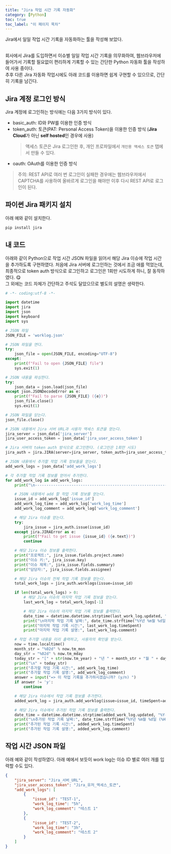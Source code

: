 ```yaml
---
title: "Jira 작업 시간 기록 자동화"
category: [Python]
toc: true
toc_label: "이 페이지 목차"
---
```


Jira에서 일일 작업 시간 기록을 자동화하는 툴을 작성해 보았다.  
<br>

회사에서 Jira를 도입하면서 이슈별 일일 작업 시간 기록을 의무화하여, 웹브라우저에 들어가서 기록할 필요없이 편리하게 기록할 수 있는 간단한 Python 자동화 툴을 작성하여 사용 중이다.  
추후 다른 Jira 자동화 작업시에도 아래 코드를 이용하면 쉽게 구현할 수 있으므로, 간단히 기록을 남긴다.

## Jira 계정 로그인 방식
Jira 계정에 로그인하는 방식에는 다음 3가지 방식이 있다.
- basic_auth: ID와 PW를 이용한 인증 방식
- token_auth: 토큰(PAT: Personal Access Token)을 이용한 인증 방식 (**Jira Cloud**가 아닌 **self hosted**인 경우에 사용)
  > 액세스 토큰은 Jira 로그인한 후, 개인 프로파일에서 `개인용 액세스 토큰` 탭에서 만들 수 있다.
- oauth: OAuth를 이용한 인증 방식

> 주의: REST API로 여러 번 로그인이 실패한 경우에는 웹브라우저에서 CAPTCHA를 사용하여 올바르게 로그인을 해야만 이후 다시 REST API로 로그인이 된다.

## 파이썬 Jira 패키지 설치
아래 예와 같이 설치한다.
```sh
pip install jira
```

## 내 코드
아래와 같이 Python으로 작업 시간 JSON 파일을 읽어서 해당 Jira 이슈에 작업 시간을 추가하도록 구현하였다. 처음에 Jira 서버에 로그인하는 것에서 조금 애를 먹었는데, 최종적으로 token auth 방식으로 로그인하고 로그인은 1회만 시도하게 하니, 잘 동작하였다. 😋  
그 외에는 코드 자체가 간단하고 주석도 달았으므로 별도의 설명은 생략한다.
```python
# -*- coding:utf-8 -*-

import datetime
import jira
import json
import keyboard
import sys

# JSON 파일
JSON_FILE = 'worklog.json'

# JSON 파일을 연다.
try:
    json_file = open(JSON_FILE, encoding="UTF-8")
except:
    print(f"Fail to open {JSON_FILE} file")
    sys.exit(1)

# JSON 내용을 파싱한다.
try:
    json_data = json.load(json_file)
except json.JSONDecodeError as e:
    print(f"Fail to parse {JSON_FILE} ({e})")
    json_file.close()
    sys.exit(1)

# JSON 파일을 닫는다.
json_file.close()

# JSON 내용에서 Jira 서버 URL과 사용자 액세스 토큰을 얻는다.
jira_server = json_data['jira_server']
jira_user_access_token = json_data['jira_user_access_token']

# Jira 서버의 token auth 방식으로 로그인한다. (로그인은 1회만 시도)
jira_auth = jira.JIRA(server=jira_server, token_auth=jira_user_access_token, max_retries=1)

# JSON 내용에서 추가할 작업 기록 정보들을 얻는다.
add_work_logs = json_data['add_work_logs']

# 각 추가할 작업 기록 정보를 얻어서 추가한다.
for add_work_log in add_work_logs:
    print("\n----------------------------------------------------------------")

    # JSON 내용에서 add 할 작업 기록 정보를 얻는다.
    issue_id = add_work_log['issue_id']
    add_work_log_time = add_work_log['work_log_time']
    add_work_log_comment = add_work_log['work_log_comment']

    # 해당 Jira 이슈를 얻는다.
    try:
        jira_issue = jira_auth.issue(issue_id)
    except jira.JIRAError as e:
        print(f"Fail to get issue {issue_id} ({e.text})")
        continue

    # 해당 Jira 이슈 정보를 출력한다.
    print("프로젝트:", jira_issue.fields.project.name)
    print("이슈 키:", jira_issue.key)
    print("이슈 제목:", jira_issue.fields.summary)
    print("담당자:", jira_issue.fields.assignee)

    # 해당 Jira 이슈의 전체 작업 기록 정보를 얻는다.
    total_work_logs = jira_auth.worklogs(issue=issue_id)

    if len(total_work_logs) > 0:
        # 해당 Jira 이슈의 마지막 작업 기록 정보을 얻는다.
        last_work_log = total_work_logs[-1]

        # 해당 Jira 이슈의 마지막 작업 기록 정보를 출력한다.
        date_time = datetime.datetime.strptime(last_work_log.updated, "%Y-%m-%dT%H:%M:%S.%f%z")
        print("\n마지막 작업 기록 날짜:", date_time.strftime("%Y년 %m월 %d일 (%H:%M:%S)"))
        print("마지막 작업 기록 시간:", last_work_log.timeSpent)
        print("마지막 작업 기록 설명:", last_work_log.comment)

    # 작업 추가할 내용을 미리 출력하고, 사용자의 확인을 받는다.
    now = time.localtime()
    month_str = "%02d" % now.tm_mon
    day_str = "%02d" % now.tm_mday
    today_str = "[" + str(now.tm_year) + "년 " + month_str + "월 " + day_str + "일]"
    print("\n" + today_str)
    print("추가할 작업 기록 시간:", add_work_log_time)
    print("추가할 작업 기록 설명:", add_work_log_comment)
    answer = input("=> 이 작업 기록을 추가하시겠습니까? (y/n) ")
    if answer != 'y':
        continue

    # 해당 Jira 이슈에서 작업 기록 정보를 추가한다.
    added_work_log = jira_auth.add_worklog(issue=issue_id, timeSpent=add_work_log_time, comment=add_work_log_comment)

    # 해당 Jira 이슈에서 추가된 작업 기록 정보를 출력한다.
    date_time = datetime.datetime.strptime(added_work_log.updated, "%Y-%m-%dT%H:%M:%S.%f%z")
    print("\n추가된 작업 기록 날짜:", date_time.strftime("%Y년 %m월 %d일 (%H:%M:%S)"))
    print("추가된 작업 기록 시간:", added_work_log.timeSpent)
    print("추가된 작업 기록 설명:", added_work_log.comment)
```

## 작업 시간 JSON 파일
아래 예와 같이 작성하였다. 아래 예에서 보듯이 work log는 이슈 ID 별로 여러 개를 입력할 수도 있다.
```json
{
    "jira_server": "Jira_서버_URL",
    "jira_user_access_token": "Jira_유저_액세스_토큰",
    "add_work_logs": [
        {
            "issue_id": "TEST-1",
            "work_log_time": "5h",
            "work_log_comment": "테스트 1"
        },
        {
            "issue_id": "TEST-2",
            "work_log_time": "3h",
            "work_log_comment": "테스트 2"
        }
    ]
}
```
